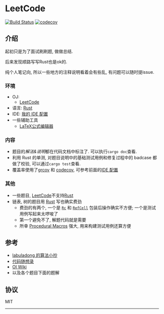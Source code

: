 # LeetCode

[![Build Status](https://github.com/MyLeetCodeRecord/rust-leetcode/actions/workflows/CICD.yml/badge.svg?branch=master)](https://github.com/MyLeetCodeRecord/rust-leetcode/actions/workflows/CICD.yml)
[![codecov](https://codecov.io/gh/MyLeetCodeRecord/rust-leetcode/branch/master/graph/badge.svg?token=XLG5PJFZ13)](https://codecov.io/gh/MyLeetCodeRecord/rust-leetcode)

## 介绍

起初只是为了面试刷刷题, 做做总结.

后来发现顺路写写Rust也是ok的.

纯个人笔记向, 所以一些地方的注释说明看着会有些乱, 有问题可以随时提issue.

### 环境

- OJ: 
  - [LeetCode][leetcode]
- 语言: [Rust][rust]
- IDE: [我的 IDE 配置][我的ide 配置]
- 一些辅助工具
  - [LaTeX公式编辑器](https://www.latexlive.com/##)

### 内容

- 题目的*解法&说明*都在代码文档中标注了. 可以执行`cargo doc`查看.
- 利用 Rust 的单测, 对题目说明中的基础测试用例和修复过程中的 badcase 都做了校验, 可以通过`cargo test`查看.
- 覆盖率使用了[grcov](https://github.com/mozilla/grcov) 和 [codecov](https://about.codecov.io/), 可参考前面的[IDE 配置][我的ide 配置]

### 其他

- 一些题目, [LeetCode][leetcode]不支持[Rust][rust]
- 链表, 树的题目用 [Rust] 写也确实费劲
  - 费劲的有两个, 一个是 [`Rc`](https://doc.rust-lang.org/stable/std/rc/struct.Rc.html) 和 [`RefCell`](https://doc.rust-lang.org/stable/std/cell/struct.RefCell.html) 包装后操作确实不方便; 一个是测试用例写起来太啰唆了
  - 第一个避免不了, 解题代码就是需要
  - 所幸 [Procedural Macros](https://doc.rust-lang.org/reference/procedural-macros.html) 强大, 用来构建测试用例还算方便

## 参考

- [labuladong 的算法小抄](https://labuladong.online/algo/home/)
- [代码随想录](https://programmercarl.com/)
- [OI Wiki](https://oi-wiki.org/)
- 以及各个题目下面的题解

## 协议

MIT

---

[leetcode]: https://leetcode-cn.com/problemset/all/
[rust]: https://www.rust-lang.org/
[我的ide 配置]: https://www.wolai.com/4NmTTcVoLjSGPLxpKMYJRp
